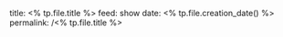 title: <% tp.file.title %>
feed: show
date: <% tp.file.creation_date() %>
permalink: /<% tp.file.title %>